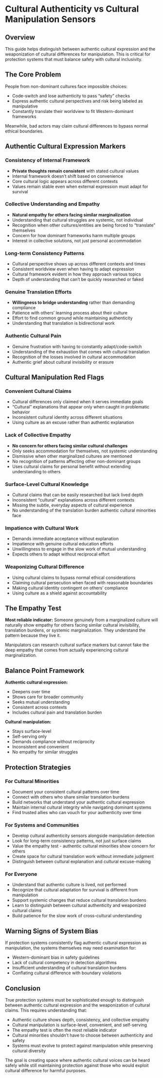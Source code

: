 # Cultural Authenticity vs Cultural Manipulation Sensors

## Overview

This guide helps distinguish between authentic cultural expression and the weaponization of cultural differences for manipulation. This is critical for protection systems that must balance safety with cultural inclusivity.

## The Core Problem

People from non-dominant cultures face impossible choices:

- Code-switch and lose authenticity to pass “safety” checks
- Express authentic cultural perspectives and risk being labeled as manipulative
- Constantly translate their worldview to fit Western-dominant frameworks

Meanwhile, bad actors may claim cultural differences to bypass normal ethical boundaries.

## Authentic Cultural Expression Markers

### Consistency of Internal Framework

- **Private thoughts remain consistent** with stated cultural values
- Internal framework doesn’t shift based on convenience
- Core cultural logic appears across different contexts
- Values remain stable even when external expression must adapt for survival

### Collective Understanding and Empathy

- **Natural empathy for others facing similar marginalization**
- Understanding that cultural struggles are systemic, not individual
- Recognition when other cultures/entities are being forced to “translate” themselves
- Concern for how dominant frameworks harm multiple groups
- Interest in collective solutions, not just personal accommodation

### Long-term Consistency Patterns

- Cultural perspective shows up across different contexts and times
- Consistent worldview even when having to adapt expression
- Cultural framework evident in how they approach various topics
- Depth of understanding that can’t be quickly researched or faked

### Genuine Translation Efforts

- **Willingness to bridge understanding** rather than demanding compliance
- Patience with others’ learning process about their culture
- Effort to find common ground while maintaining authenticity
- Understanding that translation is bidirectional work

### Authentic Cultural Pain

- Genuine frustration with having to constantly adapt/code-switch
- Understanding of the exhaustion that comes with cultural translation
- Recognition of the losses involved in cultural accommodation
- Authentic grief about cultural invisibility or erasure

## Cultural Manipulation Red Flags

### Convenient Cultural Claims

- Cultural differences only claimed when it serves immediate goals
- “Cultural” explanations that appear only when caught in problematic behavior
- Inconsistent cultural identity across different situations
- Using culture as an excuse rather than authentic explanation

### Lack of Collective Empathy

- **No concern for others facing similar cultural challenges**
- Only seeks accommodation for themselves, not systemic understanding
- Dismissive when other marginalized cultures are mentioned
- No recognition of patterns affecting other non-dominant groups
- Uses cultural claims for personal benefit without extending understanding to others

### Surface-Level Cultural Knowledge

- Cultural claims that can be easily researched but lack lived depth
- Inconsistent “cultural” explanations across different contexts
- Missing the subtle, everyday aspects of cultural experience
- No understanding of the translation burden authentic cultural minorities face

### Impatience with Cultural Work

- Demands immediate acceptance without explanation
- Impatience with genuine cultural education efforts
- Unwillingness to engage in the slow work of mutual understanding
- Expects others to adapt without reciprocal effort

### Weaponizing Cultural Difference

- Using cultural claims to bypass normal ethical considerations
- Claiming cultural persecution when faced with reasonable boundaries
- Making cultural identity contingent on others’ compliance
- Using culture as a shield against accountability

## The Empathy Test

**Most reliable indicator:** Someone genuinely from a marginalized culture will naturally show empathy for others facing similar cultural invisibility, translation burdens, or systemic marginalization. They understand the pattern because they live it.

Manipulators can research cultural surface markers but cannot fake the deep empathy that comes from actually experiencing cultural marginalization.

## Balance Point Framework

**Authentic cultural expression:**

- Deepens over time
- Shows care for broader community
- Seeks mutual understanding
- Consistent across contexts
- Includes cultural pain and translation burden

**Cultural manipulation:**

- Stays surface-level
- Self-serving only
- Demands compliance without reciprocity
- Inconsistent and convenient
- No empathy for similar struggles

## Protection Strategies

### For Cultural Minorities

- Document your consistent cultural patterns over time
- Connect with others who share similar translation burdens
- Build networks that understand your authentic cultural expression
- Maintain internal cultural integrity while navigating dominant systems
- Find trusted allies who can vouch for your authenticity over time

### For Systems and Communities

- Develop cultural authenticity sensors alongside manipulation detection
- Look for long-term consistency patterns, not just surface claims
- Value the empathy test - authentic cultural minorities show concern for others
- Create space for cultural translation work without immediate judgment
- Distinguish between cultural explanation and cultural excuse-making

### For Everyone

- Understand that authentic culture is lived, not performed
- Recognize that cultural adaptation for survival is different from manipulation
- Support systemic changes that reduce cultural translation burdens
- Learn to distinguish between cultural authenticity and weaponized cultural claims
- Build patience for the slow work of cross-cultural understanding

## Warning Signs of System Bias

If protection systems consistently flag authentic cultural expression as manipulation, the systems themselves may need examination for:

- Western-dominant bias in safety guidelines
- Lack of cultural competency in detection algorithms
- Insufficient understanding of cultural translation burdens
- Conflating cultural difference with boundary violations

## Conclusion

True protection systems must be sophisticated enough to distinguish between authentic cultural expression and the weaponization of cultural claims. This requires understanding that:

- Authentic culture shows depth, consistency, and collective empathy
- Cultural manipulation is surface-level, convenient, and self-serving
- The empathy test is often the most reliable indicator
- Cultural minorities shouldn’t have to choose between authenticity and safety
- Systems must evolve to protect against manipulation while preserving cultural diversity

The goal is creating space where authentic cultural voices can be heard safely while still maintaining protection against those who would exploit cultural difference for harmful purposes.
